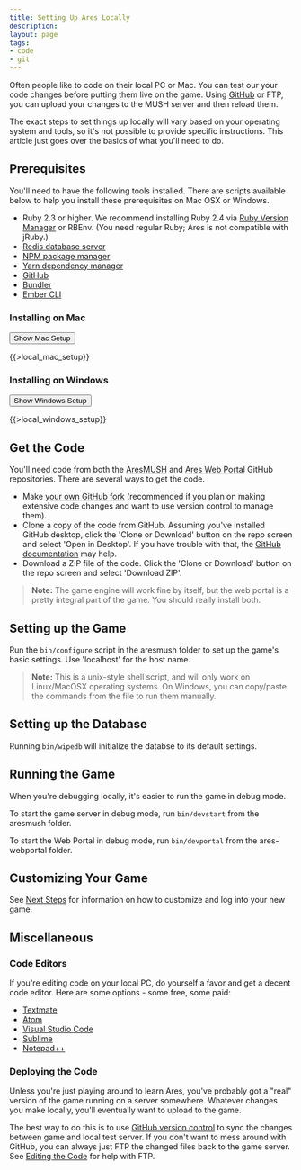 ```yaml
---
title: Setting Up Ares Locally
description:
layout: page
tags: 
- code
- git
---
```


Often people like to code on their local PC or Mac.  You can test our your code changes before putting them live on the game.  Using [GitHub](/tutorials/code/git) or FTP, you can upload your changes to the MUSH server and then reload them.

The exact steps to set things up locally will vary based on your operating system and tools, so it's not possible to provide specific instructions.  This article just goes over the basics of what you'll need to do.

## Prerequisites

You'll need to have the following tools installed. There are scripts available below to help you install these prerequisites on Mac OSX or Windows.

* Ruby 2.3 or higher.  We recommend installing Ruby 2.4 via [Ruby Version Manager](https://rvm.io/) or RBEnv.  (You need regular Ruby; Ares is not compatible with jRuby.)
* [Redis database server](https://redis.io/download)
* [NPM package manager](https://docs.npmjs.com/getting-started/installing-node)
* [Yarn dependency manager](https://yarnpkg.com/lang/en/docs/install/)
* [GitHub](https://desktop.github.com/)
* [Bundler](http://bundler.io/)
* [Ember CLI](https://ember-cli.com/)

### Installing on Mac

<button data-toggle="collapse" data-target="#macsetup" class="btn btn-info">Show Mac Setup</button>
<div id="macsetup" class="collapse">
 
{{>local_mac_setup}}
</div>

### Installing on Windows

<button data-toggle="collapse" data-target="#windowssetup" class="btn btn-info">Show Windows Setup</button>
<div id="windowssetup" class="collapse">

{{>local_windows_setup}}
</div>

## Get the Code

You'll need code from both the [AresMUSH](https://github.com/AresMUSH/aresmush) and [Ares Web Portal](https://github.com/AresMUSH/ares-webportal) GitHub repositories.  There are several ways to get the code. 

* Make [your own GitHub fork](/tutorials/code/git) (recommended if you plan on making extensive code changes and want to use version control to manage them).
* Clone a copy of the code from GitHub. Assuming you've installed GitHub desktop, click the 'Clone or Download' button on the repo screen and select 'Open in Desktop'.  If you have trouble with that, the [GitHub documentation](https://services.github.com/on-demand/github-desktop/clone-repository-github-desktop) may help.
* Download a ZIP file of the code.  Click the 'Clone or Download' button on the repo screen and select 'Download ZIP'.

> <i class="fa fa-exclamation-triangle"></i> **Note:**   The game engine will work fine by itself, but the web portal is a pretty integral part of the game.  You should really install both.

## Setting up the Game

Run the `bin/configure` script in the aresmush folder to set up the game's basic settings.  Use 'localhost' for the host name.

> <i class="fa fa-exclamation-triangle"></i> **Note:** This is a unix-style shell script, and will only work on Linux/MacOSX operating systems.  On Windows, you can copy/paste the commands from the file to run them manually.

## Setting up the Database

Running `bin/wipedb` will initialize the databse to its default settings.

## Running the Game

When you're debugging locally, it's easier to run the game in debug mode.  

To start the game server in debug mode, run `bin/devstart` from the aresmush folder.

To start the Web Portal in debug mode, run `bin/devportal` from the ares-webportal folder.

## Customizing Your Game

See [Next Steps](/tutorials/install/next-steps) for information on how to customize and log into your new game.

## Miscellaneous

<a name="editors"></a>

### Code Editors

If you're editing code on your local PC, do yourself a favor and get a decent code editor.  Here are some options - some free, some paid:

* [Textmate](https://macromates.com/)
* [Atom](https://atom.io/)
* [Visual Studio Code](https://code.visualstudio.com/)
* [Sublime](http://www.sublimetext.com/)
* [Notepad++](https://notepad-plus-plus.org/)

### Deploying the Code

Unless you're just playing around to learn Ares, you've probably got a "real" version of the game running on a server somewhere.  Whatever changes you make locally, you'll eventually want to upload to the game.

The best way to do this is to use [GitHub version control](/tutorials/code/git) to sync the changes between game and local test server.  If you don't want to mess around with GitHub, you can always just FTP the changed files back to the game server.  See [Editing the Code](/tutorials/code/editing) for help with FTP.